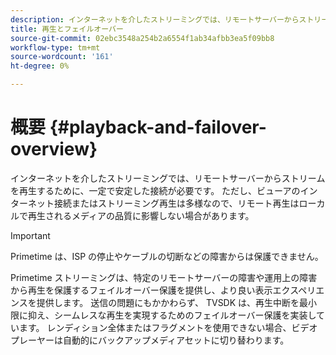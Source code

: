 ```yaml
---
description: インターネットを介したストリーミングでは、リモートサーバーからストリームを再生するために、一定で安定した接続が必要です。 ただし、ビューアのインターネット接続またはストリーミング再生は多様なので、リモート再生はローカルで再生されるメディアの品質に影響しない場合があります。
title: 再生とフェイルオーバー
source-git-commit: 02ebc3548a254b2a6554f1ab34afbb3ea5f09bb8
workflow-type: tm+mt
source-wordcount: '161'
ht-degree: 0%

---
```


# 概要 {#playback-and-failover-overview}

インターネットを介したストリーミングでは、リモートサーバーからストリームを再生するために、一定で安定した接続が必要です。 ただし、ビューアのインターネット接続またはストリーミング再生は多様なので、リモート再生はローカルで再生されるメディアの品質に影響しない場合があります。

>[!IMPORTANT]
>
>Primetime は、ISP の停止やケーブルの切断などの障害からは保護できません。

Primetime ストリーミングは、特定のリモートサーバーの障害や運用上の障害から再生を保護するフェイルオーバー保護を提供し、より良い表示エクスペリエンスを提供します。 送信の問題にもかかわらず、 TVSDK は、再生中断を最小限に抑え、シームレスな再生を実現するためのフェイルオーバー保護を実装しています。 レンディション全体またはフラグメントを使用できない場合、ビデオプレーヤーは自動的にバックアップメディアセットに切り替わります。
